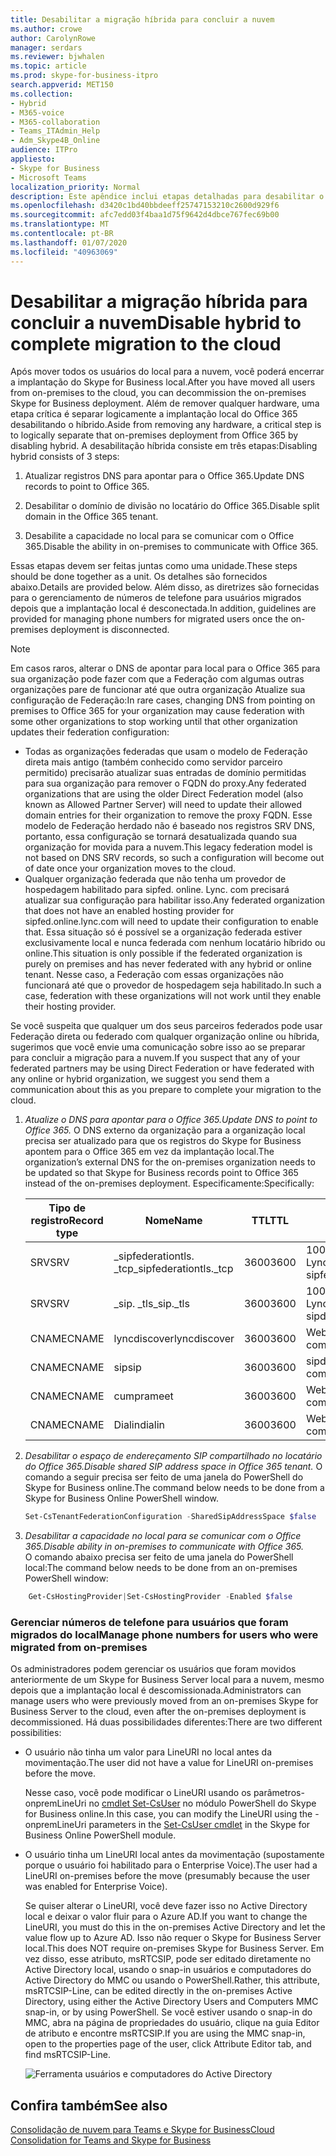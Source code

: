 ```yaml
---
title: Desabilitar a migração híbrida para concluir a nuvem
ms.author: crowe
author: CarolynRowe
manager: serdars
ms.reviewer: bjwhalen
ms.topic: article
ms.prod: skype-for-business-itpro
search.appverid: MET150
ms.collection:
- Hybrid
- M365-voice
- M365-collaboration
- Teams_ITAdmin_Help
- Adm_Skype4B_Online
audience: ITPro
appliesto:
- Skype for Business
- Microsoft Teams
localization_priority: Normal
description: Este apêndice inclui etapas detalhadas para desabilitar o híbrido como parte da consolidação em nuvem para o Teams e o Skype for Business.
ms.openlocfilehash: d3420c1bd40bbdeeff25747153210c2600d929f6
ms.sourcegitcommit: afc7edd03f4baa1d75f9642d4dbce767fec69b00
ms.translationtype: MT
ms.contentlocale: pt-BR
ms.lasthandoff: 01/07/2020
ms.locfileid: "40963069"
---
```

# <a name="disable-hybrid-to-complete-migration-to-the-cloud"></a><span data-ttu-id="737c2-103">Desabilitar a migração híbrida para concluir a nuvem</span><span class="sxs-lookup"><span data-stu-id="737c2-103">Disable hybrid to complete migration to the cloud</span></span>

<span data-ttu-id="737c2-104">Após mover todos os usuários do local para a nuvem, você poderá encerrar a implantação do Skype for Business local.</span><span class="sxs-lookup"><span data-stu-id="737c2-104">After you have moved all users from on-premises to the cloud, you can decommission the on-premises Skype for Business deployment.</span></span> <span data-ttu-id="737c2-105">Além de remover qualquer hardware, uma etapa crítica é separar logicamente a implantação local do Office 365 desabilitando o híbrido.</span><span class="sxs-lookup"><span data-stu-id="737c2-105">Aside from removing any hardware, a critical step is to logically separate that on-premises deployment from Office 365 by disabling hybrid.</span></span> <span data-ttu-id="737c2-106">A desabilitação híbrida consiste em três etapas:</span><span class="sxs-lookup"><span data-stu-id="737c2-106">Disabling hybrid consists of 3 steps:</span></span>

1. <span data-ttu-id="737c2-107">Atualizar registros DNS para apontar para o Office 365.</span><span class="sxs-lookup"><span data-stu-id="737c2-107">Update DNS records to point to Office 365.</span></span>

2. <span data-ttu-id="737c2-108">Desabilitar o domínio de divisão no locatário do Office 365.</span><span class="sxs-lookup"><span data-stu-id="737c2-108">Disable split domain in the Office 365 tenant.</span></span>

3. <span data-ttu-id="737c2-109">Desabilite a capacidade no local para se comunicar com o Office 365.</span><span class="sxs-lookup"><span data-stu-id="737c2-109">Disable the ability in on-premises to communicate with Office 365.</span></span>

<span data-ttu-id="737c2-110">Essas etapas devem ser feitas juntas como uma unidade.</span><span class="sxs-lookup"><span data-stu-id="737c2-110">These steps should be done together as a unit.</span></span> <span data-ttu-id="737c2-111">Os detalhes são fornecidos abaixo.</span><span class="sxs-lookup"><span data-stu-id="737c2-111">Details are provided below.</span></span> <span data-ttu-id="737c2-112">Além disso, as diretrizes são fornecidas para o gerenciamento de números de telefone para usuários migrados depois que a implantação local é desconectada.</span><span class="sxs-lookup"><span data-stu-id="737c2-112">In addition, guidelines are provided for managing phone numbers for migrated users once the on-premises deployment is disconnected.</span></span>

> [!Note] 
> <span data-ttu-id="737c2-113">Em casos raros, alterar o DNS de apontar para local para o Office 365 para sua organização pode fazer com que a Federação com algumas outras organizações pare de funcionar até que outra organização Atualize sua configuração de Federação:</span><span class="sxs-lookup"><span data-stu-id="737c2-113">In rare cases, changing DNS from pointing on premises to Office 365 for your organization may cause federation with some other organizations to stop working until that other organization updates their federation configuration:</span></span><ul><li>
<span data-ttu-id="737c2-114">Todas as organizações federadas que usam o modelo de Federação direta mais antigo (também conhecido como servidor parceiro permitido) precisarão atualizar suas entradas de domínio permitidas para sua organização para remover o FQDN do proxy.</span><span class="sxs-lookup"><span data-stu-id="737c2-114">Any federated organizations that are using the older Direct Federation model (also known as Allowed Partner Server) will need to update their allowed domain entries for their organization to remove the proxy FQDN.</span></span> <span data-ttu-id="737c2-115">Esse modelo de Federação herdado não é baseado nos registros SRV DNS, portanto, essa configuração se tornará desatualizada quando sua organização for movida para a nuvem.</span><span class="sxs-lookup"><span data-stu-id="737c2-115">This legacy federation model is not based on DNS SRV records, so such a configuration will become out of date once your organization moves to the cloud.</span></span> </li><li><span data-ttu-id="737c2-116">Qualquer organização federada que não tenha um provedor de hospedagem habilitado para sipfed. online. Lync. <span>com precisará atualizar sua configuração para habilitar isso.</span><span class="sxs-lookup"><span data-stu-id="737c2-116">Any federated organization that does not have an enabled hosting provider for sipfed.online.lync.<span>com will need to update their configuration to enable that.</span></span> <span data-ttu-id="737c2-117">Essa situação só é possível se a organização federada estiver exclusivamente local e nunca federada com nenhum locatário híbrido ou online.</span><span class="sxs-lookup"><span data-stu-id="737c2-117">This situation is only possible if the federated organization is purely on premises and has never federated with any hybrid or online tenant.</span></span> <span data-ttu-id="737c2-118">Nesse caso, a Federação com essas organizações não funcionará até que o provedor de hospedagem seja habilitado.</span><span class="sxs-lookup"><span data-stu-id="737c2-118">In such a case, federation with these organizations will not work until they enable their hosting provider.</span></span></li></ul><span data-ttu-id="737c2-119">Se você suspeita que qualquer um dos seus parceiros federados pode usar Federação direta ou federado com qualquer organização online ou híbrida, sugerimos que você envie uma comunicação sobre isso ao se preparar para concluir a migração para a nuvem.</span><span class="sxs-lookup"><span data-stu-id="737c2-119">If you suspect that any of your federated partners may be using Direct Federation or have federated with any online or hybrid organization, we suggest you send them a communication about this as you prepare to complete your migration to the cloud.</span></span>

1.  <span data-ttu-id="737c2-120">*Atualize o DNS para apontar para o Office 365.*</span><span class="sxs-lookup"><span data-stu-id="737c2-120">*Update DNS to point to Office 365.*</span></span>
<span data-ttu-id="737c2-121">O DNS externo da organização para a organização local precisa ser atualizado para que os registros do Skype for Business apontem para o Office 365 em vez da implantação local.</span><span class="sxs-lookup"><span data-stu-id="737c2-121">The organization’s external DNS for the on-premises organization needs to be updated so that Skype for Business records point to Office 365 instead of the on-premises deployment.</span></span> <span data-ttu-id="737c2-122">Especificamente:</span><span class="sxs-lookup"><span data-stu-id="737c2-122">Specifically:</span></span>

    |<span data-ttu-id="737c2-123">Tipo de registro</span><span class="sxs-lookup"><span data-stu-id="737c2-123">Record type</span></span>|<span data-ttu-id="737c2-124">Nome</span><span class="sxs-lookup"><span data-stu-id="737c2-124">Name</span></span>|<span data-ttu-id="737c2-125">TTL</span><span class="sxs-lookup"><span data-stu-id="737c2-125">TTL</span></span>|<span data-ttu-id="737c2-126">Valor</span><span class="sxs-lookup"><span data-stu-id="737c2-126">Value</span></span>|
    |---|---|---|---|
    |<span data-ttu-id="737c2-127">SRV</span><span class="sxs-lookup"><span data-stu-id="737c2-127">SRV</span></span>|<span data-ttu-id="737c2-128">_sipfederationtls. _tcp</span><span class="sxs-lookup"><span data-stu-id="737c2-128">_sipfederationtls._tcp</span></span>|<span data-ttu-id="737c2-129">3600</span><span class="sxs-lookup"><span data-stu-id="737c2-129">3600</span></span>|<span data-ttu-id="737c2-130">100 1 5061 sipfed. online. Lync. <span>com</span><span class="sxs-lookup"><span data-stu-id="737c2-130">100 1 5061 sipfed.online.lync.<span>com</span></span>|
    |<span data-ttu-id="737c2-131">SRV</span><span class="sxs-lookup"><span data-stu-id="737c2-131">SRV</span></span>|<span data-ttu-id="737c2-132">_sip. _tls</span><span class="sxs-lookup"><span data-stu-id="737c2-132">_sip._tls</span></span>|<span data-ttu-id="737c2-133">3600</span><span class="sxs-lookup"><span data-stu-id="737c2-133">3600</span></span>|<span data-ttu-id="737c2-134">100 1 443 sipdir. online. Lync. <span>com</span><span class="sxs-lookup"><span data-stu-id="737c2-134">100 1 443 sipdir.online.lync.<span>com</span></span>|
    |<span data-ttu-id="737c2-135">CNAME</span><span class="sxs-lookup"><span data-stu-id="737c2-135">CNAME</span></span>| <span data-ttu-id="737c2-136">lyncdiscover</span><span class="sxs-lookup"><span data-stu-id="737c2-136">lyncdiscover</span></span>|   <span data-ttu-id="737c2-137">3600</span><span class="sxs-lookup"><span data-stu-id="737c2-137">3600</span></span>|   <span data-ttu-id="737c2-138">Webdir. online. Lync. <span>com</span><span class="sxs-lookup"><span data-stu-id="737c2-138">webdir.online.lync.<span>com</span></span>|
    |<span data-ttu-id="737c2-139">CNAME</span><span class="sxs-lookup"><span data-stu-id="737c2-139">CNAME</span></span>| <span data-ttu-id="737c2-140">sip</span><span class="sxs-lookup"><span data-stu-id="737c2-140">sip</span></span>|    <span data-ttu-id="737c2-141">3600</span><span class="sxs-lookup"><span data-stu-id="737c2-141">3600</span></span>|   <span data-ttu-id="737c2-142">sipdir. online. Lync. <span>com</span><span class="sxs-lookup"><span data-stu-id="737c2-142">sipdir.online.lync.<span>com</span></span>|
    |<span data-ttu-id="737c2-143">CNAME</span><span class="sxs-lookup"><span data-stu-id="737c2-143">CNAME</span></span>| <span data-ttu-id="737c2-144">cumpra</span><span class="sxs-lookup"><span data-stu-id="737c2-144">meet</span></span>|   <span data-ttu-id="737c2-145">3600</span><span class="sxs-lookup"><span data-stu-id="737c2-145">3600</span></span>|   <span data-ttu-id="737c2-146">Webdir. online. Lync. <span>com</span><span class="sxs-lookup"><span data-stu-id="737c2-146">webdir.online.lync.<span>com</span></span>|
    |<span data-ttu-id="737c2-147">CNAME</span><span class="sxs-lookup"><span data-stu-id="737c2-147">CNAME</span></span>| <span data-ttu-id="737c2-148">Dialin</span><span class="sxs-lookup"><span data-stu-id="737c2-148">dialin</span></span>  |<span data-ttu-id="737c2-149">3600</span><span class="sxs-lookup"><span data-stu-id="737c2-149">3600</span></span>|  <span data-ttu-id="737c2-150">Webdir. online. Lync. <span>com</span><span class="sxs-lookup"><span data-stu-id="737c2-150">webdir.online.lync.<span>com</span></span>|

2.  <span data-ttu-id="737c2-151">*Desabilitar o espaço de endereçamento SIP compartilhado no locatário do Office 365.*</span><span class="sxs-lookup"><span data-stu-id="737c2-151">*Disable shared SIP address space in Office 365 tenant.*</span></span>
<span data-ttu-id="737c2-152">O comando a seguir precisa ser feito de uma janela do PowerShell do Skype for Business online.</span><span class="sxs-lookup"><span data-stu-id="737c2-152">The command below needs to be done from a Skype for Business Online PowerShell window.</span></span>

    ```PowerShell
    Set-CsTenantFederationConfiguration -SharedSipAddressSpace $false
    ```
 
3.  <span data-ttu-id="737c2-153">*Desabilitar a capacidade no local para se comunicar com o Office 365.*</span><span class="sxs-lookup"><span data-stu-id="737c2-153">*Disable ability in on-premises to communicate with Office 365.*</span></span>  
<span data-ttu-id="737c2-154">O comando abaixo precisa ser feito de uma janela do PowerShell local:</span><span class="sxs-lookup"><span data-stu-id="737c2-154">The command below needs to be done from an on-premises PowerShell window:</span></span>
```PowerShell
    Get-CsHostingProvider|Set-CsHostingProvider -Enabled $false
```

### <a name="manage-phone-numbers-for-users-who-were-migrated-from-on-premises"></a><span data-ttu-id="737c2-155">Gerenciar números de telefone para usuários que foram migrados do local</span><span class="sxs-lookup"><span data-stu-id="737c2-155">Manage phone numbers for users who were migrated from on-premises</span></span>

<span data-ttu-id="737c2-156">Os administradores podem gerenciar os usuários que foram movidos anteriormente de um Skype for Business Server local para a nuvem, mesmo depois que a implantação local é descomissionada.</span><span class="sxs-lookup"><span data-stu-id="737c2-156">Administrators can manage users who were previously moved from an on-premises Skype for Business Server to the cloud, even after the on-premises deployment is decommissioned.</span></span> <span data-ttu-id="737c2-157">Há duas possibilidades diferentes:</span><span class="sxs-lookup"><span data-stu-id="737c2-157">There are two different possibilities:</span></span>

- <span data-ttu-id="737c2-158">O usuário não tinha um valor para LineURI no local antes da movimentação.</span><span class="sxs-lookup"><span data-stu-id="737c2-158">The user did not have a value for LineURI on-premises before the move.</span></span> 

  <span data-ttu-id="737c2-159">Nesse caso, você pode modificar o LineURI usando os parâmetros-onpremLineUri no [cmdlet Set-CsUser](https://docs.microsoft.com/powershell/module/skype/set-csuser?view=skype-ps) no módulo PowerShell do Skype for Business online.</span><span class="sxs-lookup"><span data-stu-id="737c2-159">In this case, you can modify the LineURI using the -onpremLineUri parameters in the [Set-CsUser cmdlet](https://docs.microsoft.com/powershell/module/skype/set-csuser?view=skype-ps) in the Skype for Business Online PowerShell module.</span></span>

- <span data-ttu-id="737c2-160">O usuário tinha um LineURI local antes da movimentação (supostamente porque o usuário foi habilitado para o Enterprise Voice).</span><span class="sxs-lookup"><span data-stu-id="737c2-160">The user had a LineURI on-premises before the move (presumably because the user was enabled for Enterprise Voice).</span></span> 

  <span data-ttu-id="737c2-161">Se quiser alterar o LineURI, você deve fazer isso no Active Directory local e deixar o valor fluir para o Azure AD.</span><span class="sxs-lookup"><span data-stu-id="737c2-161">If you want to change the LineURI, you must do this in the on-premises Active Directory and let the value flow up to Azure AD.</span></span> <span data-ttu-id="737c2-162">Isso não requer o Skype for Business Server local.</span><span class="sxs-lookup"><span data-stu-id="737c2-162">This does NOT require on-premises Skype for Business Server.</span></span> <span data-ttu-id="737c2-163">Em vez disso, esse atributo, msRTCSIP, pode ser editado diretamente no Active Directory local, usando o snap-in usuários e computadores do Active Directory do MMC ou usando o PowerShell.</span><span class="sxs-lookup"><span data-stu-id="737c2-163">Rather, this attribute, msRTCSIP-Line, can be edited directly in the on-premises Active Directory, using either the Active Directory Users and Computers MMC snap-in, or by using PowerShell.</span></span> <span data-ttu-id="737c2-164">Se você estiver usando o snap-in do MMC, abra na página de propriedades do usuário, clique na guia Editor de atributo e encontre msRTCSIP.</span><span class="sxs-lookup"><span data-stu-id="737c2-164">If you are using the MMC snap-in, open to the properties page of the user, click Attribute Editor tab, and find msRTCSIP-Line.</span></span>

  ![Ferramenta usuários e computadores do Active Directory](../media/disable-hybrid-1.png)

## <a name="see-also"></a><span data-ttu-id="737c2-166">Confira também</span><span class="sxs-lookup"><span data-stu-id="737c2-166">See also</span></span>

[<span data-ttu-id="737c2-167">Consolidação de nuvem para Teams e Skype for Business</span><span class="sxs-lookup"><span data-stu-id="737c2-167">Cloud Consolidation for Teams and Skype for Business</span></span>](cloud-consolidation.md)
